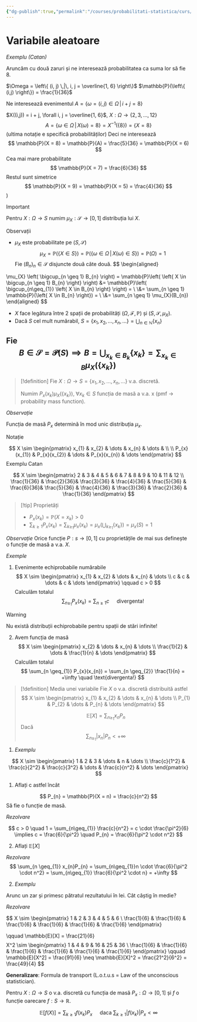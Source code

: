 ```yaml
---
{"dg-publish":true,"permalink":"/courses/probabilitati-statistica/curs/c4-ps/"}
---
```


# Variabile aleatoare 

*Exemplu (Catan)*

Aruncăm cu două zaruri și ne interesează probabilitatea ca suma lor să fie 8.

$\Omega = \left\{  (i, j) \,|\, i, j = \overline{1, 6} \right\}$    $\mathbb{P}(\left\{ (i,j) \right\}) = \frac{1}{36}$

Ne interesează evenimentul $A = \left\{  \omega = (i,j) \in \Omega \,|\, i + j = 8  \right\}$ 

$X((i,j)) = i  + j, \forall i, j = \overline{1, 6}$,  $X : \Omega \to \left\{ 2, 3, \dots, 12 \right\}$
$$
A = \left\{  \omega \in \Omega \,|\, X(\omega) = 8 \right\} = X^{-1} (\left\{ 8 \right\}) = \left\{  X = 8 \right\}
$$
(ultima notație e specifică probabilităților) 
Deci ne interesează
$$
\mathbb{P}(X = 8) = \mathbb{P}(A) = \frac{5}{36} = \mathbb{P}(X = 6)
$$
Cea mai mare probabilitate 
$$
\mathbb{P}(X = 7) = \frac{6}{36}
$$
Restul sunt simetrice 
$$
\mathbb{P}(X = 9) = \mathbb{P}(X = 5) = \frac{4}{36}
$$
)

>[!important]
>Pentru $X : \Omega \to S$ numim $\mu_{X} : \mathcal{S} \to [0,1]$ distribuția lui $X$.

Observații 

- $\mu_{X}$ este probabilitate pe $(S, \mathcal{S})$
$$
\mu_{X} = \mathbb{P}(\left\{  X \in S \right\}) = \mathbb{P}(\left\{ \omega \in \Omega \,|\, X(\omega) \in S \right\}) = \mathbb{P}(\Omega) = 1
$$
Fie $(B_{n})_{n} \in \mathcal{S}$ disjuncte două câte două. 
$$
\begin{aligned}

\mu_{X} \left( \bigcup_{n \geq 1} B_{n} \right) = \mathbb{P}\left( \left\{ X \in \bigcup_{n \geq 1} B_{n} \right\} \right) &= \mathbb{P}\left( \bigcup_{n\geq_{1}} \left\{ X \in B_{n} \right\} \right) = \\
\\&= \sum_{n \geq 1} \mathbb{P}(\left\{ X \in B_{n} \right\}) = \\
\\&= \sum_{n \geq 1} \mu_{X}(B_{n})
\end{aligned} 
$$
- $X$ face legătura între 2 spații de probabilități $(\Omega, \mathcal{F}, \mathbb{P})$ și $(S, \mathcal{S}, \mu_{X})$.
- Dacă $S$ cel mult numărabil,  $S = \left\{ x_{1}, x_{2}, \dots, x_{n}, \dots \right\} = \bigcup_{n \in \mathbb{N}} \left\{ x_{n} \right\}$

Fie 
$$
B \in \mathcal{S} = \mathcal{P}(S) \implies B = \bigcup_{x_{k} \in B_{k}}\left\{ x_{k} \right\} = \sum_{x_{k} \in B} \mu_{X}(\left\{ x_{k} \right\})
$$
---

>[!definition]
>Fie $X : \Omega \to S = \left\{ x_{1}, x_{2}, \dots, x_{n}, \dots \right\}$ v.a. discretă. 
>
>Numim $P_{x}(x_k)\mu_{X}(\left\{ x_{k} \right\}), \; \forall x_{k} \in S$  funcția de masă a v.a. x (pmf -> probability mass function).

*Observație* 

Funcția de masă $P_{x}$ determină în mod unic distribuția $\mu_{x}$.

Notație 

$$
X \sim \begin{pmatrix}
x_{1} & x_{2} & \dots & x_{n} & \dots & \\ \\
P_{x}(x_{1}) & P_{x}(x_{2}) & \dots & P_{x}(x_{n}) & \dots
\end{pmatrix}
$$
Exemplu Catan 

$$
X \sim 
\begin{pmatrix}
2 & 3 & 4  & 5 & 6 & 7 & 8 & 9 & 10 & 11 & 12 \\
\frac{1}{36} & \frac{2}{36}& \frac{3}{36} & \frac{4}{36} & \frac{5}{36} & \frac{6}{36}& \frac{5}{36} & \frac{4}{36} & \frac{3}{36} & \frac{2}{36} & \frac{1}{36}
\end{pmatrix}
$$

>[!tip] Proprietăți 
>-  $P_{x}(x_{k}) = \mathbb{P}(X = x_{k}) > 0$
>- $\sum_{k \geq 1} P_{x}(x_{k}) = \sum_{k\geq_{1}}\mu_{x}({x_{k}}) = \mu_{x}\left( \bigcup_{k\geq_{1}} \left\{ x_{k} \right\} \right) = \mu_{x}(S) = 1$

*Observație* 
Orice funcție $P : s \to [0, 1]$ cu proprietățile de mai sus definește o funcție de masă a v.a. $X$.

*Exemple*

1. Evenimente echiprobabile numărabile 
$$
X \sim 
\begin{pmatrix}
x_{1} & x_{2} & \dots & x_{n} &  \dots \\
c & c &  \dots &  c & \dots
\end{pmatrix}
\qquad
c > 0
$$
Calculăm totalul 
$$
\sum_{n \geq_{1}} P_{x}(x_{k}) = \sum_{n \geq 1} c \quad \text{ divergenta!}
$$
>[!warning] 
>Nu există distribuții echiprobabile pentru spații de stări infinite!

2. Avem funcția de masă 
$$
X \sim 
\begin{pmatrix}
x_{2}  & \dots  & x_{n}  & \dots  \\
\frac{1}{2} & \dots &  \frac{1}{n} & \dots
\end{pmatrix}
$$
Calculăm totalul
$$
\sum_{n \geq_{1}} P_{x}(x_{n}) = \sum_{n \geq_{2}} \frac{1}{n} = +\infty \quad \text{divergenta!}
$$

>[!definition] Media unei variabile 
>Fie $X$ o v.a. discretă distribuită astfel
>$$
>X \sim 
>\begin{pmatrix}
> x_{1} & x_{2} & \dots &  x_{n} & \dots \\
> P_{1} & P_{2}  & \dots & P_{n} & \dots
\end{pmatrix}
>$$
>
>$$\mathbb{E}[X] = \sum_{n\geq_{1}} x_{n} P_{n} $$
>Dacă
>$$\sum_{n\geq_{1}} |x_{n}| P_{n} < + \infty $$

1. *Exemplu*

$$
X \sim 
\begin{pmatrix}
1  &  2  &  3  & \dots  & n  & \dots  \\
\frac{c}{1^2}  & \frac{c}{2^2}  & \frac{c}{3^2}  & \dots  & \frac{c}{n^2} & \dots
\end{pmatrix}
$$
1. Aflați c astfel încât 

$$
P_{n} = \mathbb{P}(X = n) = \frac{c}{n^2} 
$$
Să fie o funcție de masă.

*Rezolvare*

$$
c > 0 \quad 1 = \sum_{n\geq_{1}} \frac{c}{n^2} = c \cdot \frac{\pi^2}{6} \implies c = \frac{6}{\pi^2} \quad P_{n} = \frac{6}{\pi^2 \cdot n^2}
$$

2. Aflați $\mathbb{E}[X]$

*Rezolvare* 
$$
\sum_{n \geq_{1}} x_{n}P_{n} = \sum_{n\geq_{1}}n \cdot \frac{6}{\pi^2 \cdot n^2} = \sum_{n\geq_{1}} \frac{6}{\pi^2 \cdot n} = +\infty
$$

2. *Exemplu* 

Arunc un zar și primesc pătratul rezultatului în lei. Cât câștig în medie? 

*Rezolvare*

$$
X \sim 
\begin{pmatrix}
1  & 2 & 3 & 4 & 5 & 6  \\
\frac{1}{6} & \frac{1}{6} & \frac{1}{6}  & \frac{1}{6}  & \frac{1}{6} & \frac{1}{6} 
\end{pmatrix}

\qquad 
\mathbb{E}[X] = \frac{21}{6}
$$
$$
X^2 \sim 
\begin{pmatrix}
1  & 4  & 9 &  16  & 25  & 36 \\
\frac{1}{6} & \frac{1}{6} & \frac{1}{6}  & \frac{1}{6}  & \frac{1}{6} & \frac{1}{6}
\end{pmatrix}
\qquad
\mathbb{E}[X^2] = \frac{91}{6} \neq \mathbb{E}[X]^2 = \frac{21^2}{6^2} = \frac{49}{4}
$$

**Generalizare**: Formula de transport (L.o.t.u.s = Law of the unconscious statistician).

Pentru $X : \Omega \to S$ o v.a. discretă cu funcția de masă $P_{x} : \Omega \to [0,1]$ și $f$ o funcție oarecare $f : S \to \mathbb{R}$.

$$
	\mathbb{E}[f(X)] = \sum_{k \geq 1} f(x_{k})P_{x} \quad \text{ daca } \sum_{k \geq 1} |f(x_{k})|P_{x} < \infty
$$



